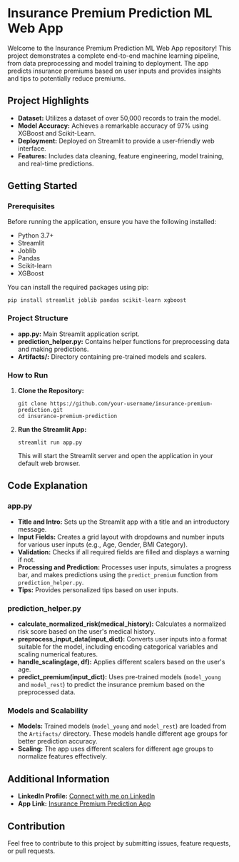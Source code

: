 
<h1>Insurance Premium Prediction ML Web App</h1>

<p>Welcome to the Insurance Premium Prediction ML Web App repository! This project demonstrates a complete end-to-end machine learning pipeline, from data preprocessing and model training to deployment. The app predicts insurance premiums based on user inputs and provides insights and tips to potentially reduce premiums.</p>

<h2>Project Highlights</h2>
<ul>
    <li><strong>Dataset:</strong> Utilizes a dataset of over 50,000 records to train the model.</li>
    <li><strong>Model Accuracy:</strong> Achieves a remarkable accuracy of 97% using XGBoost and Scikit-Learn.</li>
    <li><strong>Deployment:</strong> Deployed on Streamlit to provide a user-friendly web interface.</li>
    <li><strong>Features:</strong> Includes data cleaning, feature engineering, model training, and real-time predictions.</li>
</ul>

<h2>Getting Started</h2>

<h3>Prerequisites</h3>
<p>Before running the application, ensure you have the following installed:</p>
<ul>
    <li>Python 3.7+</li>
    <li>Streamlit</li>
    <li>Joblib</li>
    <li>Pandas</li>
    <li>Scikit-learn</li>
    <li>XGBoost</li>
</ul>
<p>You can install the required packages using pip:</p>
<pre><code>pip install streamlit joblib pandas scikit-learn xgboost</code></pre>

<h3>Project Structure</h3>
<ul>
    <li><strong>app.py:</strong> Main Streamlit application script.</li>
    <li><strong>prediction_helper.py:</strong> Contains helper functions for preprocessing data and making predictions.</li>
    <li><strong>Artifacts/:</strong> Directory containing pre-trained models and scalers.</li>
</ul>

<h3>How to Run</h3>
<ol>
    <li><strong>Clone the Repository:</strong>
        <pre><code>git clone https://github.com/your-username/insurance-premium-prediction.git
cd insurance-premium-prediction</code></pre>
    </li>
    <li><strong>Run the Streamlit App:</strong>
        <pre><code>streamlit run app.py</code></pre>
        <p>This will start the Streamlit server and open the application in your default web browser.</p>
    </li>
</ol>

<h2>Code Explanation</h2>

<h3>app.py</h3>
<ul>
    <li><strong>Title and Intro:</strong> Sets up the Streamlit app with a title and an introductory message.</li>
    <li><strong>Input Fields:</strong> Creates a grid layout with dropdowns and number inputs for various user inputs (e.g., Age, Gender, BMI Category).</li>
    <li><strong>Validation:</strong> Checks if all required fields are filled and displays a warning if not.</li>
    <li><strong>Processing and Prediction:</strong> Processes user inputs, simulates a progress bar, and makes predictions using the <code>predict_premium</code> function from <code>prediction_helper.py</code>.</li>
    <li><strong>Tips:</strong> Provides personalized tips based on user inputs.</li>
</ul>

<h3>prediction_helper.py</h3>
<ul>
    <li><strong>calculate_normalized_risk(medical_history):</strong> Calculates a normalized risk score based on the user's medical history.</li>
    <li><strong>preprocess_input_data(input_dict):</strong> Converts user inputs into a format suitable for the model, including encoding categorical variables and scaling numerical features.</li>
    <li><strong>handle_scaling(age, df):</strong> Applies different scalers based on the user's age.</li>
    <li><strong>predict_premium(input_dict):</strong> Uses pre-trained models (<code>model_young</code> and <code>model_rest</code>) to predict the insurance premium based on the preprocessed data.</li>
</ul>

<h3>Models and Scalability</h3>
<ul>
    <li><strong>Models:</strong> Trained models (<code>model_young</code> and <code>model_rest</code>) are loaded from the <code>Artifacts/</code> directory. These models handle different age groups for better prediction accuracy.</li>
    <li><strong>Scaling:</strong> The app uses different scalers for different age groups to normalize features effectively.</li>
</ul>

<h2>Additional Information</h2>
<ul>
    <li><strong>LinkedIn Profile:</strong> <a href="https://www.linkedin.com/in/abhinav-sharma-work21/" target="_blank">Connect with me on LinkedIn</a></li>
    <li><strong>App Link:</strong> <a href="https://insurewise-by-abhinav-katiyan.streamlit.app/" target="_blank">Insurance Premium Prediction App</a></li>
</ul>

<h2>Contribution</h2>
<p>Feel free to contribute to this project by submitting issues, feature requests, or pull requests.</p>



</body>
</html>
